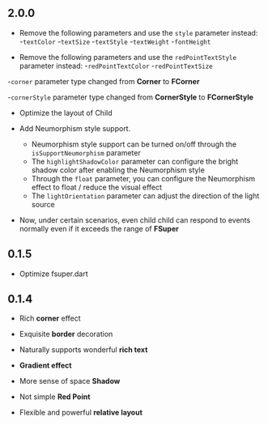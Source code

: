 ## 2.0.0

- Remove the following parameters and use the `style` parameter instead:
    -`textColor`
    -`textSize`
    -`textStyle`
    -`textWeight`
    -`fontHeight`

- Remove the following parameters and use the `redPointTextStyle` parameter instead:
    -`redPointTextColor`
    -`redPointTextSize`

-`corner` parameter type changed from **Corner** to **FCorner**

-`cornerStyle` parameter type changed from **CornerStyle** to **FCornerStyle**

- Optimize the layout of Child

- Add Neumorphism style support.
    - Neumorphism style support can be turned on/off through the `isSupportNeumorphism` parameter
    - The `highlightShadowColor` parameter can configure the bright shadow color after enabling the Neumorphism style  
    - Through the `float` parameter, you can configure the Neumorphism effect to float / reduce the visual effect
    - The `lightOrientation` parameter can adjust the direction of the light source

- Now, under certain scenarios, even child child can respond to events normally even if it exceeds the range of **FSuper**

## 0.1.5

- Optimize fsuper.dart

## 0.1.4

- Rich **corner** effect

- Exquisite **border** decoration

- Naturally supports wonderful **rich text**

- **Gradient effect**

- More sense of space **Shadow**

- Not simple **Red Point**

- Flexible and powerful **relative layout**

